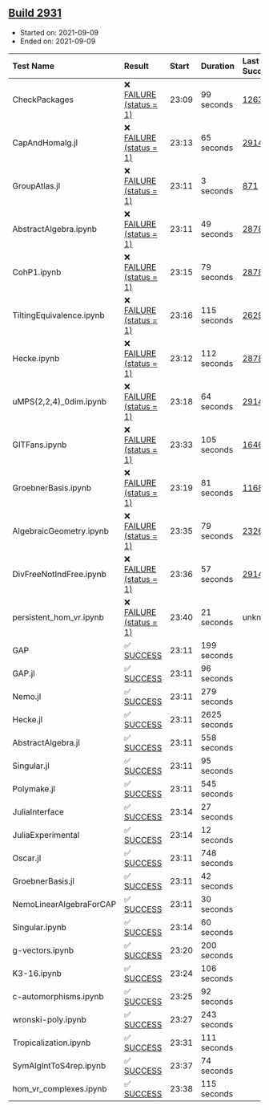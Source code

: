 ## [Build 2931](https://oscarci.mathematik.uni-kl.de/job/oscar-stable/2931/)

* Started on: 2021-09-09
* Ended on: 2021-09-09

| Test Name    | Result | Start | Duration | Last Success | First Failure |
|:-------------|:-------|:------|:---------|:-------------|:--------------|
| CheckPackages | ❌ [FAILURE (status = 1)](https://oscarci.mathematik.uni-kl.de/job/oscar-stable/2931/artifact/logs/build-2931/CheckPackages.log) | 23:09 | 99 seconds | [1263](https://oscarci.mathematik.uni-kl.de/job/oscar-stable/1263/) | [1264](https://oscarci.mathematik.uni-kl.de/job/oscar-stable/1264/) |
| CapAndHomalg.jl | ❌ [FAILURE (status = 1)](https://oscarci.mathematik.uni-kl.de/job/oscar-stable/2931/artifact/logs/build-2931/CapAndHomalg.jl.log) | 23:13 | 65 seconds | [2914](https://oscarci.mathematik.uni-kl.de/job/oscar-stable/2914/) | [2915](https://oscarci.mathematik.uni-kl.de/job/oscar-stable/2915/) |
| GroupAtlas.jl | ❌ [FAILURE (status = 1)](https://oscarci.mathematik.uni-kl.de/job/oscar-stable/2931/artifact/logs/build-2931/GroupAtlas.jl.log) | 23:11 | 3 seconds | [871](https://oscarci.mathematik.uni-kl.de/job/oscar-stable/871/) | [872](https://oscarci.mathematik.uni-kl.de/job/oscar-stable/872/) |
| AbstractAlgebra.ipynb | ❌ [FAILURE (status = 1)](https://oscarci.mathematik.uni-kl.de/job/oscar-stable/2931/artifact/logs/build-2931/AbstractAlgebra.ipynb.log) | 23:11 | 49 seconds | [2878](https://oscarci.mathematik.uni-kl.de/job/oscar-stable/2878/) | [2879](https://oscarci.mathematik.uni-kl.de/job/oscar-stable/2879/) |
| CohP1.ipynb | ❌ [FAILURE (status = 1)](https://oscarci.mathematik.uni-kl.de/job/oscar-stable/2931/artifact/logs/build-2931/CohP1.ipynb.log) | 23:15 | 79 seconds | [2878](https://oscarci.mathematik.uni-kl.de/job/oscar-stable/2878/) | [2879](https://oscarci.mathematik.uni-kl.de/job/oscar-stable/2879/) |
| TiltingEquivalence.ipynb | ❌ [FAILURE (status = 1)](https://oscarci.mathematik.uni-kl.de/job/oscar-stable/2931/artifact/logs/build-2931/TiltingEquivalence.ipynb.log) | 23:16 | 115 seconds | [2629](https://oscarci.mathematik.uni-kl.de/job/oscar-stable/2629/) | [2630](https://oscarci.mathematik.uni-kl.de/job/oscar-stable/2630/) |
| Hecke.ipynb | ❌ [FAILURE (status = 1)](https://oscarci.mathematik.uni-kl.de/job/oscar-stable/2931/artifact/logs/build-2931/Hecke.ipynb.log) | 23:12 | 112 seconds | [2878](https://oscarci.mathematik.uni-kl.de/job/oscar-stable/2878/) | [2879](https://oscarci.mathematik.uni-kl.de/job/oscar-stable/2879/) |
| uMPS(2,2,4)_0dim.ipynb | ❌ [FAILURE (status = 1)](https://oscarci.mathematik.uni-kl.de/job/oscar-stable/2931/artifact/logs/build-2931/uMPS-2-2-4-_0dim.ipynb.log) | 23:18 | 64 seconds | [2914](https://oscarci.mathematik.uni-kl.de/job/oscar-stable/2914/) | [2915](https://oscarci.mathematik.uni-kl.de/job/oscar-stable/2915/) |
| GITFans.ipynb | ❌ [FAILURE (status = 1)](https://oscarci.mathematik.uni-kl.de/job/oscar-stable/2931/artifact/logs/build-2931/GITFans.ipynb.log) | 23:33 | 105 seconds | [1646](https://oscarci.mathematik.uni-kl.de/job/oscar-stable/1646/) | [1647](https://oscarci.mathematik.uni-kl.de/job/oscar-stable/1647/) |
| GroebnerBasis.ipynb | ❌ [FAILURE (status = 1)](https://oscarci.mathematik.uni-kl.de/job/oscar-stable/2931/artifact/logs/build-2931/GroebnerBasis.ipynb.log) | 23:19 | 81 seconds | [1168](https://oscarci.mathematik.uni-kl.de/job/oscar-stable/1168/) | [1169](https://oscarci.mathematik.uni-kl.de/job/oscar-stable/1169/) |
| AlgebraicGeometry.ipynb | ❌ [FAILURE (status = 1)](https://oscarci.mathematik.uni-kl.de/job/oscar-stable/2931/artifact/logs/build-2931/AlgebraicGeometry.ipynb.log) | 23:35 | 79 seconds | [2326](https://oscarci.mathematik.uni-kl.de/job/oscar-stable/2326/) | [2327](https://oscarci.mathematik.uni-kl.de/job/oscar-stable/2327/) |
| DivFreeNotIndFree.ipynb | ❌ [FAILURE (status = 1)](https://oscarci.mathematik.uni-kl.de/job/oscar-stable/2931/artifact/logs/build-2931/DivFreeNotIndFree.ipynb.log) | 23:36 | 57 seconds | [2914](https://oscarci.mathematik.uni-kl.de/job/oscar-stable/2914/) | [2915](https://oscarci.mathematik.uni-kl.de/job/oscar-stable/2915/) |
| persistent_hom_vr.ipynb | ❌ [FAILURE (status = 1)](https://oscarci.mathematik.uni-kl.de/job/oscar-stable/2931/artifact/logs/build-2931/persistent_hom_vr.ipynb.log) | 23:40 | 21 seconds | unknown | unknown |
| GAP | ✅ [SUCCESS](https://oscarci.mathematik.uni-kl.de/job/oscar-stable/2931/artifact/logs/build-2931/GAP.log) | 23:11 | 199 seconds |  |  |
| GAP.jl | ✅ [SUCCESS](https://oscarci.mathematik.uni-kl.de/job/oscar-stable/2931/artifact/logs/build-2931/GAP.jl.log) | 23:11 | 96 seconds |  |  |
| Nemo.jl | ✅ [SUCCESS](https://oscarci.mathematik.uni-kl.de/job/oscar-stable/2931/artifact/logs/build-2931/Nemo.jl.log) | 23:11 | 279 seconds |  |  |
| Hecke.jl | ✅ [SUCCESS](https://oscarci.mathematik.uni-kl.de/job/oscar-stable/2931/artifact/logs/build-2931/Hecke.jl.log) | 23:11 | 2625 seconds |  |  |
| AbstractAlgebra.jl | ✅ [SUCCESS](https://oscarci.mathematik.uni-kl.de/job/oscar-stable/2931/artifact/logs/build-2931/AbstractAlgebra.jl.log) | 23:11 | 558 seconds |  |  |
| Singular.jl | ✅ [SUCCESS](https://oscarci.mathematik.uni-kl.de/job/oscar-stable/2931/artifact/logs/build-2931/Singular.jl.log) | 23:11 | 95 seconds |  |  |
| Polymake.jl | ✅ [SUCCESS](https://oscarci.mathematik.uni-kl.de/job/oscar-stable/2931/artifact/logs/build-2931/Polymake.jl.log) | 23:11 | 545 seconds |  |  |
| JuliaInterface | ✅ [SUCCESS](https://oscarci.mathematik.uni-kl.de/job/oscar-stable/2931/artifact/logs/build-2931/JuliaInterface.log) | 23:14 | 27 seconds |  |  |
| JuliaExperimental | ✅ [SUCCESS](https://oscarci.mathematik.uni-kl.de/job/oscar-stable/2931/artifact/logs/build-2931/JuliaExperimental.log) | 23:14 | 12 seconds |  |  |
| Oscar.jl | ✅ [SUCCESS](https://oscarci.mathematik.uni-kl.de/job/oscar-stable/2931/artifact/logs/build-2931/Oscar.jl.log) | 23:11 | 748 seconds |  |  |
| GroebnerBasis.jl | ✅ [SUCCESS](https://oscarci.mathematik.uni-kl.de/job/oscar-stable/2931/artifact/logs/build-2931/GroebnerBasis.jl.log) | 23:11 | 42 seconds |  |  |
| NemoLinearAlgebraForCAP | ✅ [SUCCESS](https://oscarci.mathematik.uni-kl.de/job/oscar-stable/2931/artifact/logs/build-2931/NemoLinearAlgebraForCAP.log) | 23:11 | 30 seconds |  |  |
| Singular.ipynb | ✅ [SUCCESS](https://oscarci.mathematik.uni-kl.de/job/oscar-stable/2931/artifact/logs/build-2931/Singular.ipynb.log) | 23:14 | 60 seconds |  |  |
| g-vectors.ipynb | ✅ [SUCCESS](https://oscarci.mathematik.uni-kl.de/job/oscar-stable/2931/artifact/logs/build-2931/g-vectors.ipynb.log) | 23:20 | 200 seconds |  |  |
| K3-16.ipynb | ✅ [SUCCESS](https://oscarci.mathematik.uni-kl.de/job/oscar-stable/2931/artifact/logs/build-2931/K3-16.ipynb.log) | 23:24 | 106 seconds |  |  |
| c-automorphisms.ipynb | ✅ [SUCCESS](https://oscarci.mathematik.uni-kl.de/job/oscar-stable/2931/artifact/logs/build-2931/c-automorphisms.ipynb.log) | 23:25 | 92 seconds |  |  |
| wronski-poly.ipynb | ✅ [SUCCESS](https://oscarci.mathematik.uni-kl.de/job/oscar-stable/2931/artifact/logs/build-2931/wronski-poly.ipynb.log) | 23:27 | 243 seconds |  |  |
| Tropicalization.ipynb | ✅ [SUCCESS](https://oscarci.mathematik.uni-kl.de/job/oscar-stable/2931/artifact/logs/build-2931/Tropicalization.ipynb.log) | 23:31 | 111 seconds |  |  |
| SymAlgIntToS4rep.ipynb | ✅ [SUCCESS](https://oscarci.mathematik.uni-kl.de/job/oscar-stable/2931/artifact/logs/build-2931/SymAlgIntToS4rep.ipynb.log) | 23:37 | 74 seconds |  |  |
| hom_vr_complexes.ipynb | ✅ [SUCCESS](https://oscarci.mathematik.uni-kl.de/job/oscar-stable/2931/artifact/logs/build-2931/hom_vr_complexes.ipynb.log) | 23:38 | 115 seconds |  |  |
